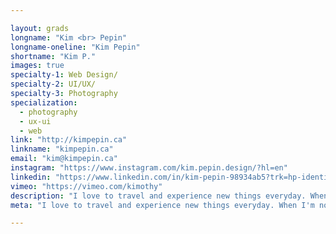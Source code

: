 ```yaml
---

layout: grads
longname: "Kim <br> Pepin"
longname-oneline: "Kim Pepin"
shortname: "Kim P."
images: true
specialty-1: Web Design/
specialty-2: UI/UX/
specialty-3: Photography
specialization:
  - photography
  - ux-ui
  - web
link: "http://kimpepin.ca"
linkname: "kimpepin.ca"
email: "kim@kimpepin.ca"
instagram: "https://www.instagram.com/kim.pepin.design/?hl=en"
linkedin: "https://www.linkedin.com/in/kim-pepin-98934ab5?trk=hp-identity-photo"
vimeo: "https://vimeo.com/kimothy"
description: "I love to travel and experience new things everyday. When I'm not designing you'll see me eating candy, nutella and popcorn."
meta: "I love to travel and experience new things everyday. When I'm not designing you'll see me eating candy, nutella and popcorn."

---
```

